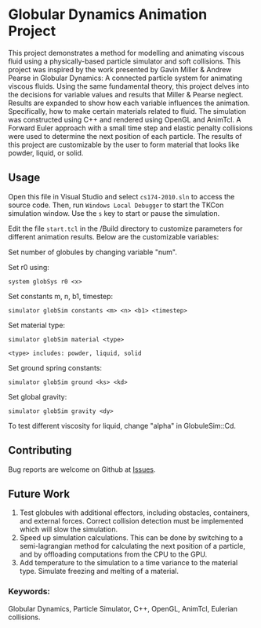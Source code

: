 # Globular Dynamics Animation Project
This project demonstrates a method for modelling and animating viscous fluid using a physically-based particle simulator and soft collisions. This project was inspired by the work presented by Gavin Miller & Andrew Pearse in Globular Dynamics: A connected particle system for animating viscous fluids. Using the same fundamental theory, this project delves into the decisions for variable values and results that Miller & Pearse neglect. Results are expanded to show how each variable influences the animation. Specifically, how to make certain materials related to fluid. The simulation was constructed using C++ and rendered using OpenGL and AnimTcl. A Forward Euler approach with a small time step and elastic penalty collisions were used to determine the next position of each particle. The results of this project are customizable by the user to form material that looks like powder, liquid, or solid.

## Usage
Open this file in Visual Studio and select `cs174-2010.sln` to access the source code. Then, run `Windows Local Debugger` to start the TKCon simulation window.  Use the `s` key to start or pause the simulation.

Edit the file `start.tcl` in the /Build directory to customize parameters for different animation results. Below are the customizable variables:

Set number of globules by changing variable "num".

Set r0 using:

	system globSys r0 <x>

Set constants m, n, b1, timestep:

	simulator globSim constants <m> <n> <b1> <timestep>

Set material type:

	simulator globSim material <type>

	<type> includes: powder, liquid, solid

Set ground spring constants:

	simulator globSim ground <ks> <kd>

Set global gravity:

	simulator globSim gravity <dy>

To test different viscosity for liquid, change "alpha" in GlobuleSim::Cd.

## Contributing
Bug reports are welcome on Github at [Issues](https://github.com/llevasseur/GlobularProject/issues).

## Future Work
1. Test globules with additional effectors, including obstacles, containers, and external forces. Correct collision detection must be implemented which will slow the simulation.
2. Speed up simulation calculations. This can be done by switching to a semi-lagrangian method for calculating the next position of a particle, and by offloading computations from the CPU to the GPU.
3. Add temperature to the simulation to a time variance to the material type. Simulate freezing and melting of a material.

### Keywords:
Globular Dynamics, Particle Simulator, C++, OpenGL, AnimTcl, Eulerian collisions.
